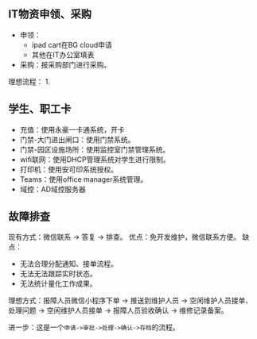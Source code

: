 
## IT物资申领、采购

* 申领：
	* ipad cart在BG cloud申请
	* 其他在IT办公室填表
* 采购：报采购部门进行采购。

理想流程：
1. 

## 学生、职工卡

* 充值：使用永豪一卡通系统，开卡
* 门禁-大门进出闸口：使用门禁系统。
* 门禁-园区设施场所：使用监控室门禁管理系统。
* wifi联网：使用DHCP管理系统对学生进行限制。
* 打印机：使用安可印系统授权。
* Teams：使用office manager系统管理。
* 域控：AD域控服务器

## 故障排查

现有方式：微信联系 -> 答复 -> 排查。
优点：免开发维护，微信联系方便。
缺点：
* 无法合理分配通知、接单流程。
* 无法无法跟踪实时状态。
* 无法统计量化工作成果。

理想方式：报障人员微信小程序下单 -> 推送到维护人员 -> 空闲维护人员接单、处理问题 -> 空闲维护人员接单 -> 报障人员验收确认 -> 维修记录备案。

进一步：这是一个`申请->审批->处理->确认->存档`的流程。